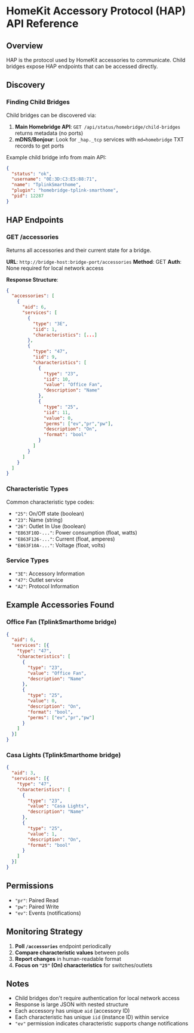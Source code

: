 # HomeKit Accessory Protocol (HAP) API Reference

## Overview

HAP is the protocol used by HomeKit accessories to communicate. Child bridges expose HAP endpoints that can be accessed directly.

## Discovery

### Finding Child Bridges
Child bridges can be discovered via:
1. **Main Homebridge API**: `GET /api/status/homebridge/child-bridges` returns metadata (no ports)
2. **mDNS/Bonjour**: Look for `_hap._tcp` services with `md=homebridge` TXT records to get ports

Example child bridge info from main API:
```json
{
  "status": "ok",
  "username": "0E:3D:C3:E5:88:71", 
  "name": "TplinkSmarthome",
  "plugin": "homebridge-tplink-smarthome",
  "pid": 12287
}
```

## HAP Endpoints

### GET /accessories
Returns all accessories and their current state for a bridge.

**URL**: `http://bridge-host:bridge-port/accessories`
**Method**: GET
**Auth**: None required for local network access

**Response Structure**:
```json
{
  "accessories": [
    {
      "aid": 6,
      "services": [
        {
          "type": "3E",
          "iid": 1,
          "characteristics": [...]
        },
        {
          "type": "47", 
          "iid": 9,
          "characteristics": [
            {
              "type": "23",
              "iid": 10,
              "value": "Office Fan",
              "description": "Name"
            },
            {
              "type": "25",
              "iid": 11, 
              "value": 0,
              "perms": ["ev","pr","pw"],
              "description": "On",
              "format": "bool"
            }
          ]
        }
      ]
    }
  ]
}
```

### Characteristic Types
Common characteristic type codes:
- `"25"`: On/Off state (boolean)
- `"23"`: Name (string)
- `"26"`: Outlet In Use (boolean) 
- `"E863F10D-..."`: Power consumption (float, watts)
- `"E863F126-..."`: Current (float, amperes)
- `"E863F10A-..."`: Voltage (float, volts)

### Service Types
- `"3E"`: Accessory Information
- `"47"`: Outlet service
- `"A2"`: Protocol Information

## Example Accessories Found

### Office Fan (TplinkSmarthome bridge)
```json
{
  "aid": 6,
  "services": [{
    "type": "47",
    "characteristics": [
      {
        "type": "23", 
        "value": "Office Fan",
        "description": "Name"
      },
      {
        "type": "25",
        "value": 0,
        "description": "On",
        "format": "bool",
        "perms": ["ev","pr","pw"]
      }
    ]
  }]
}
```

### Casa Lights (TplinkSmarthome bridge) 
```json
{
  "aid": 3,
  "services": [{
    "type": "47", 
    "characteristics": [
      {
        "type": "23",
        "value": "Casa Lights", 
        "description": "Name"
      },
      {
        "type": "25",
        "value": 1,
        "description": "On",
        "format": "bool"
      }
    ]
  }]
}
```

## Permissions
- `"pr"`: Paired Read
- `"pw"`: Paired Write  
- `"ev"`: Events (notifications)

## Monitoring Strategy

1. **Poll `/accessories`** endpoint periodically
2. **Compare characteristic values** between polls
3. **Report changes** in human-readable format
4. **Focus on `"25"` (On) characteristics** for switches/outlets

## Notes

- Child bridges don't require authentication for local network access
- Response is large JSON with nested structure
- Each accessory has unique `aid` (accessory ID)
- Each characteristic has unique `iid` (instance ID) within service
- `"ev"` permission indicates characteristic supports change notifications